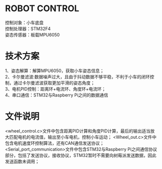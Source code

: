 # ROBOT CONTROL  
 控制对象：小车底盘  
 控制处理器：STM32F4  
 姿态传感器：板载MPU6050  

# 技术方案    
1、姿态解算：解算MPU6050，获取小车姿态信息；  
2、卡尔曼滤波:数据噪声过大，且由于抖动数据不够平稳，不利于小车的闭环控制，通过卡尔曼滤波获取更加平滑的姿态角度；  
3、电机PID控制：距离环+电流环、角度环+电流环；  
4、串口通信：STM32与Raspberry Pi之间的数据通信  

# 文件说明
<wheel_control.c>文件中包含距离PID计算和角度PID计算，最后的输出适当放大匹配电机的电流值，输出至小车电机，控制小车运动；
<Wheel_out.c>文件中包含电机速度环控制算法，还有CAN通信发送协议；
<Serial_port_communication>文件中包含STM32与Raspberry Pi之间通信协议部分，包括了发送协议，接收协议，STM32暂时不需要向树莓派发送数据，因此发送函数未调用；
